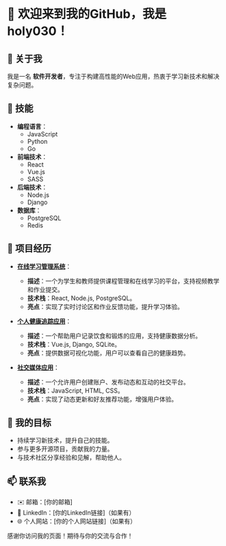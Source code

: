 # 👋 欢迎来到我的GitHub，我是 **holy030**！

## 👤 关于我
我是一名 **软件开发者**，专注于构建高性能的Web应用，热衷于学习新技术和解决复杂问题。

## 🔧 技能
- **编程语言**：
  - JavaScript
  - Python
  - Go
- **前端技术**：
  - React
  - Vue.js
  - SASS
- **后端技术**：
  - Node.js
  - Django
- **数据库**：
  - PostgreSQL
  - Redis

## 🌟 项目经历
- **[在线学习管理系统](https://github.com/holy030/learning-management-system)**：
  - **描述**：一个为学生和教师提供课程管理和在线学习的平台，支持视频教学和作业提交。
  - **技术栈**：React, Node.js, PostgreSQL。
  - **亮点**：实现了实时讨论区和作业反馈功能，提升学习体验。

- **[个人健康追踪应用](https://github.com/holy030/health-tracker)**：
  - **描述**：一个帮助用户记录饮食和锻炼的应用，支持健康数据分析。
  - **技术栈**：Vue.js, Django, SQLite。
  - **亮点**：提供数据可视化功能，用户可以查看自己的健康趋势。

- **[社交媒体应用](https://github.com/holy030/social-media-app)**：
  - **描述**：一个允许用户创建账户、发布动态和互动的社交平台。
  - **技术栈**：JavaScript, HTML, CSS。
  - **亮点**：实现了动态更新和好友推荐功能，增强用户体验。

## 🎯 我的目标
- 持续学习新技术，提升自己的技能。
- 参与更多开源项目，贡献我的力量。
- 与技术社区分享经验和见解，帮助他人。

## 📫 联系我
- ✉️ 邮箱：[你的邮箱]
- 💼 LinkedIn：[你的LinkedIn链接]（如果有）
- 🌐 个人网站：[你的个人网站链接]（如果有）

感谢你访问我的页面！期待与你的交流与合作！
